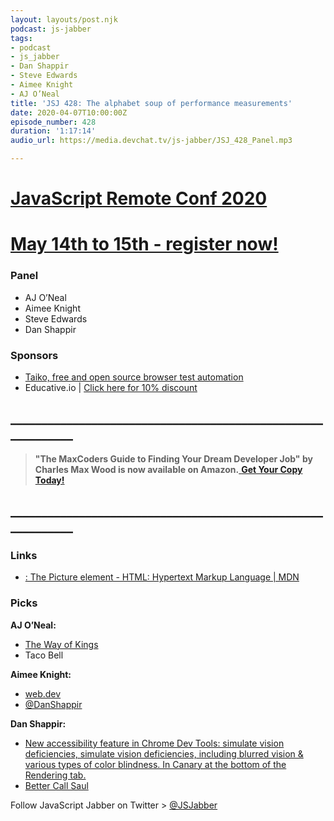 ```yaml
---
layout: layouts/post.njk
podcast: js-jabber
tags:
- podcast
- js_jabber
- Dan Shappir
- Steve Edwards
- Aimee Knight
- AJ O’Neal
title: 'JSJ 428: The alphabet soup of performance measurements'
date: 2020-04-07T10:00:00Z
episode_number: 428
duration: '1:17:14'
audio_url: https://media.devchat.tv/js-jabber/JSJ_428_Panel.mp3

---
```

# [JavaScript Remote Conf 2020](https://devchat.tv/conferences/javascript-remote-2020/ "JavaScript Remote Conf 2020")

# [May 14th to 15th - register now!](https://devchat.tv/conferences/javascript-remote-2020/ "JavaScript Remote Conf 2020")

### **Panel**

* AJ O’Neal
* Aimee Knight
* Steve Edwards
* Dan Shappir

### **Sponsors**

* [Taiko, free and open source browser test automation](https://taiko.dev/)
* Educative.io | [Click here for 10% discount](https://www.educative.io/?siteCoupon=js-jabber-10&utm_source=podcast&utm_medium=sponsor&utm_campaign=jabber)

## **____________________________________________________________**

> **"The MaxCoders Guide to Finding Your Dream Developer Job" by Charles Max Wood is now available on Amazon.**[ **Get Your Copy Today!**](https://www.amazon.com/gp/product/B081MBL5C9/ref=as_li_ss_tl?ie=UTF8&linkCode=sl1&tag=devchattv-20&linkId=9d61363241636e2546ef46abba198746&language=en_US)

## **____________________________________________________________**

### **Links**

* [<picture>: The Picture element - HTML: Hypertext Markup Language | MDN](https://developer.mozilla.org/en-US/docs/Web/HTML/Element/picture)

### **Picks**

**AJ O’Neal:**

* [The Way of Kings](https://amzn.to/38KgxiU)
* Taco Bell

**Aimee Knight:**

* [web.dev](https://web.dev/)
* [@DanShappir](https://twitter.com/DanShappir?ref_src=twsrc%5Egoogle%7Ctwcamp%5Eserp%7Ctwgr%5Eauthor)

**Dan Shappir:**

* [New accessibility feature in Chrome Dev Tools: simulate vision deficiencies, simulate vision deficiencies, including blurred vision & various types of color blindness. In Canary at the bottom of the Rendering tab.](https://developers.google.com/web/updates/2020/03/devtools)
* [Better Call Saul](https://www.amc.com/shows/better-call-saul)

Follow JavaScript Jabber on Twitter > [@JSJabber](https://twitter.com/JSJabber)